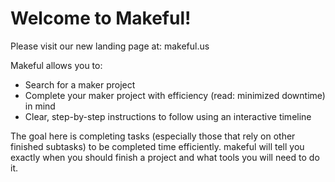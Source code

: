 # Welcome to Makeful!

Please visit our new landing page at:
makeful.us

 Makeful allows you to:
 * Search for a maker project
 * Complete your maker project with efficiency (read: minimized downtime) in mind
 * Clear, step-by-step instructions to follow using an interactive timeline

 The goal here is completing tasks (especially those that rely on other finished subtasks) 
 to be completed time efficiently. makeful will tell you exactly when you should finish 
 a project and what tools you will need to do it. 

